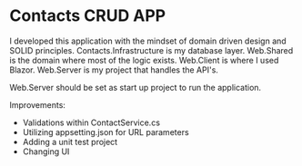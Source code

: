 # Contacts CRUD APP
I developed this application with the mindset of domain driven design and SOLID principles. Contacts.Infrastructure is my database layer. Web.Shared is the domain where most of the logic exists. Web.Client is where I used Blazor. Web.Server is my project that handles the API's.

Web.Server should be set as start up project to run the application.

Improvements:

- Validations within ContactService.cs
- Utilizing appsetting.json for URL parameters 
- Adding a unit test project
- Changing UI
